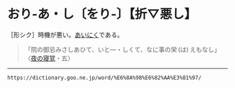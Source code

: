 # おり‐あ・し〔をり‐〕【折▽悪し】

［形シク］時機が悪い。[あいにく](あいにく（生憎）)である。
>「院の御忌みさしあひて、いと―・しくて、なに事の栄 (は) えもなし」〈[夜の寝覚](https://dictionary.goo.ne.jp/word/%E5%A4%9C%E3%81%AE%E5%AF%9D%E8%A6%9A/#jn-228601)・五〉

---
`https://dictionary.goo.ne.jp/word/%E6%8A%98%E6%82%AA%E3%81%97/`